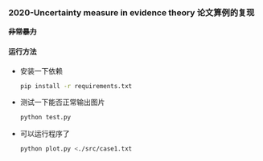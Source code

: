 ### 2020-Uncertainty measure in evidence theory 论文算例的复现

~~**非常暴力**~~

#### 运行方法

- 安装一下依赖

  ```bash
  pip install -r requirements.txt
  ```

- 测试一下能否正常输出图片

  ```bash
  python test.py
  ```

- 可以运行程序了

  ```bash
  python plot.py <./src/case1.txt
  ```

